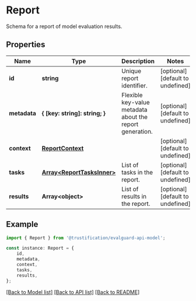 # Report

Schema for a report of model evaluation results.

## Properties

Name | Type | Description | Notes
------------ | ------------- | ------------- | -------------
**id** | **string** | Unique report identifier. | [optional] [default to undefined]
**metadata** | **{ [key: string]: string; }** | Flexible key-value metadata about the report generation. | [optional] [default to undefined]
**context** | [**ReportContext**](ReportContext.md) |  | [optional] [default to undefined]
**tasks** | [**Array&lt;ReportTasksInner&gt;**](ReportTasksInner.md) | List of tasks in the report. | [optional] [default to undefined]
**results** | **Array&lt;object&gt;** | List of results in the report. | [optional] [default to undefined]

## Example

```typescript
import { Report } from '@trustification/evalguard-api-model';

const instance: Report = {
    id,
    metadata,
    context,
    tasks,
    results,
};
```

[[Back to Model list]](../README.md#documentation-for-models) [[Back to API list]](../README.md#documentation-for-api-endpoints) [[Back to README]](../README.md)
